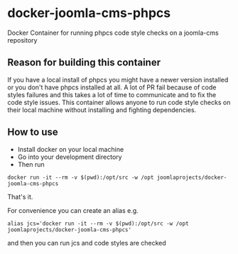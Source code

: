 # docker-joomla-cms-phpcs

Docker Container for running phpcs code style checks on a joomla-cms repository

## Reason for building this container

If you have a local install of phpcs you might have a newer version installed or you don't have phpcs installed at all. A lot of PR fail because of code styles failures and this takes a lot of time to communicate and to fix the code style issues. This container allows anyone to run code style checks on their local machine without installing and fighting dependencies. 

## How to use

* Install docker on your local machine
* Go into your development directory
* Then run

```
docker run -it --rm -v $(pwd):/opt/src -w /opt joomlaprojects/docker-joomla-cms-phpcs
```

That's it. 

For convenience you can create an alias e.g. 

```
alias jcs='docker run -it --rm -v $(pwd):/opt/src -w /opt joomlaprojects/docker-joomla-cms-phpcs'
```

and then you can run jcs and code styles are checked
